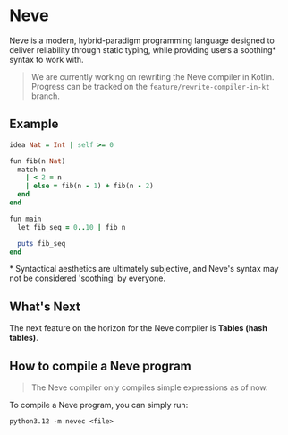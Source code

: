 # Neve

Neve is a modern, hybrid-paradigm programming language designed to deliver reliability through static typing, while providing users a soothing* syntax to work with.

> We are currently working on rewriting the Neve compiler in Kotlin.  Progress can be tracked on the `feature/rewrite-compiler-in-kt` branch.

## Example

```rb
idea Nat = Int | self >= 0

fun fib(n Nat)
  match n
    | < 2 = n
    | else = fib(n - 1) + fib(n - 2)
  end
end

fun main
  let fib_seq = 0..10 | fib n

  puts fib_seq
end
```

\* Syntactical aesthetics are ultimately subjective, and Neve's syntax may not be considered 'soothing' by everyone.

## What's Next

The next feature on the horizon for the Neve compiler is **Tables (hash tables)**.

## How to compile a Neve program

> The Neve compiler only compiles simple expressions as of now.

To compile a Neve program, you can simply run:

```
python3.12 -m nevec <file>
```
